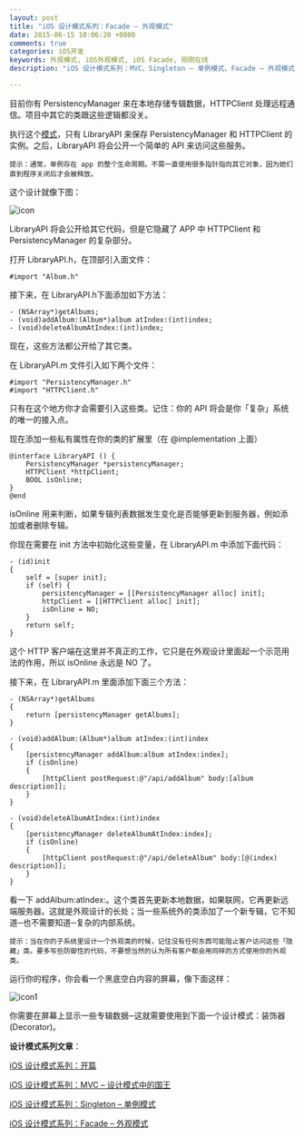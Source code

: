 ```yaml
---
layout: post
title: "iOS 设计模式系列：Facade – 外观模式"
date: 2015-06-15 10:06:20 +0800
comments: true
categories: iOS开发
keywords: 外观模式, iOS外观模式, iOS Facade, 刚刚在线
description: "iOS 设计模式系列：MVC、Singleton – 单例模式、Facade – 外观模式、Decorator – 装饰器模式、Adapter – 适配器模式、Observer – 观察者模式、Memento – 备忘录模式、Archiving – 归档模式、Command – 命令模式"

---
```


目前你有 PersistencyManager 来在本地存储专辑数据，HTTPClient 处理远程通信。项目中其它的类跟这些逻辑都没关。

执行这个[模式](http://www.superqq.com/blog/2015/03/21/dan-li-mo-shi-de-xie-fa/)，只有 LibraryAPI 来保存 PersistencyManager 和 HTTPClient 的实例。之后，LibraryAPI 将会公开一个简单的 API 来访问这些服务。

	提示：通常，单例存在 app 的整个生命周期。不需一直使用很多指针指向其它对象，因为她们直到程序关闭后才会被释放。   

这个设计就像下图：

![icon](http://cdn2.raywenderlich.com/wp-content/uploads/2013/08/design-patterns-facade-uml-480x71.png)

LibraryAPI 将会公开给其它代码，但是它隐藏了 APP 中 HTTPClient 和 PersistencyManager 的复杂部分。

打开 LibraryAPI.h，在顶部引入面文件：

	#import "Album.h"

接下来，在 LibraryAPI.h下面添加如下方法：

	- (NSArray*)getAlbums;
	- (void)addAlbum:(Album*)album atIndex:(int)index;
	- (void)deleteAlbumAtIndex:(int)index;

现在，这些方法都公开给了其它类。

在 LibraryAPI.m 文件引入如下两个文件：

	#import "PersistencyManager.h"
	#import "HTTPClient.h"

只有在这个地方你才会需要引入这些类。记住：你的 API 将会是你「复杂」系统的唯一的接入点。

现在添加一些私有属性在你的类的扩展里（在 @implementation 上面）

	@interface LibraryAPI () {
	    PersistencyManager *persistencyManager;
	    HTTPClient *httpClient;
	    BOOL isOnline;
	}
	@end

isOnline 用来判断，如果专辑列表数据发生变化是否能够更新到服务器，例如添加或者删除专辑。

你现在需要在 init 方法中初始化这些变量，在 LibraryAPI.m 中添加下面代码：

	- (id)init
	{
	    self = [super init];
	    if (self) {
	        persistencyManager = [[PersistencyManager alloc] init];
	        httpClient = [[HTTPClient alloc] init];
	        isOnline = NO;
	    }
	    return self;
	}

这个 HTTP 客户端在这里并不真正的工作，它只是在外观设计里面起一个示范用法的作用，所以 isOnline 永远是 NO 了。

接下来，在 LibraryAPI.m 里面添加下面三个方法：

	- (NSArray*)getAlbums
	{
	    return [persistencyManager getAlbums];
	}
	
	- (void)addAlbum:(Album*)album atIndex:(int)index
	{
	    [persistencyManager addAlbum:album atIndex:index];
	    if (isOnline)
	    {
	        [httpClient postRequest:@"/api/addAlbum" body:[album description]];
	    }
	}
	
	- (void)deleteAlbumAtIndex:(int)index
	{
	    [persistencyManager deleteAlbumAtIndex:index];
	    if (isOnline)
	    {
	        [httpClient postRequest:@"/api/deleteAlbum" body:[@(index) description]];
	    }
	}

看一下 addAlbum:atIndex:。这个类首先更新本地数据，如果联网，它再更新远端服务器。这就是外观设计的长处；当一些系统外的类添加了一个新专辑，它不知道─也不需要知道─复杂的内部系统。

	提示：当在你的子系统里设计一个外观类的时候，记住没有任何东西可能阻止客户访问这些「隐藏」类。要多写些防御性的代码，不要想当然的认为所有客户都会用同样的方式使用你的外观类。

运行你的程序，你会看一个黑底空白内容的屏幕，像下面这样：

![icon1](http://cdn1.raywenderlich.com/wp-content/uploads/2013/09/2013-09-01_12-08-44-211x320.png)

你需要在屏幕上显示一些专辑数据─这就需要使用到下面一个设计模式：装饰器 (Decorator)。

**设计模式系列文章**：

[iOS 设计模式系列：开篇](http://www.superqq.com/blog/2015/06/10/ios-she-ji-mo-shi-xi-lie-:kai-pian/)

[iOS 设计模式系列：MVC – 设计模式中的国王](http://www.superqq.com/blog/2015/06/11/ios-she-ji-mo-shi-xi-lie-:mvc-she-ji-mo-shi-zhong-de-guo-wang/)

[iOS 设计模式系列：Singleton – 单例模式](http://www.superqq.com/blog/2015/06/13/ios-she-ji-mo-shi-xi-lie-:singleton-dan-li-mo-shi/)

[iOS 设计模式系列：Facade – 外观模式](http://www.superqq.com/blog/2015/06/15/ios-she-ji-mo-shi-xi-lie-:facade-wai-guan-mo-shi/)
